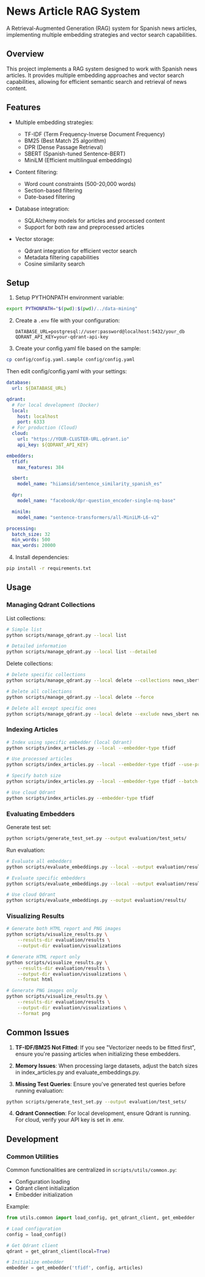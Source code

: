 # News Article RAG System

A Retrieval-Augmented Generation (RAG) system for Spanish news articles, implementing multiple embedding strategies and
vector search capabilities.

## Overview

This project implements a RAG system designed to work with Spanish news articles. It provides multiple embedding
approaches and vector search capabilities, allowing for efficient semantic search and retrieval of news content.

## Features

- Multiple embedding strategies:
    - TF-IDF (Term Frequency-Inverse Document Frequency)
    - BM25 (Best Match 25 algorithm)
    - DPR (Dense Passage Retrieval)
    - SBERT (Spanish-tuned Sentence-BERT)
    - MiniLM (Efficient multilingual embeddings)

- Content filtering:
    - Word count constraints (500-20,000 words)
    - Section-based filtering
    - Date-based filtering

- Database integration:
    - SQLAlchemy models for articles and processed content
    - Support for both raw and preprocessed articles

- Vector storage:
    - Qdrant integration for efficient vector search
    - Metadata filtering capabilities
    - Cosine similarity search

## Setup

1. Setup PYTHONPATH environment variable:

```bash
export PYTHONPATH="$(pwd):$(pwd)/../data-mining"
```

2. Create a `.env` file with your configuration:
   ```plaintext
   DATABASE_URL=postgresql://user:password@localhost:5432/your_db
   QDRANT_API_KEY=your-qdrant-api-key
   ```

3. Create your config.yaml file based on the sample:

```bash
cp config/config.yaml.sample config/config.yaml
```

Then edit config/config.yaml with your settings:

```yaml
database:
  url: ${DATABASE_URL}

qdrant:
  # For local development (Docker)
  local:
    host: localhost
    port: 6333
  # For production (Cloud)
  cloud:
    url: "https://YOUR-CLUSTER-URL.qdrant.io"
    api_key: ${QDRANT_API_KEY}

embedders:
  tfidf:
    max_features: 384

  sbert:
    model_name: "hiiamsid/sentence_similarity_spanish_es"

  dpr:
    model_name: "facebook/dpr-question_encoder-single-nq-base"

  minilm:
    model_name: "sentence-transformers/all-MiniLM-L6-v2"

processing:
  batch_size: 32
  min_words: 500
  max_words: 20000
```

4. Install dependencies:

```bash
pip install -r requirements.txt
```

## Usage

### Managing Qdrant Collections

List collections:
```bash
# Simple list
python scripts/manage_qdrant.py --local list

# Detailed information
python scripts/manage_qdrant.py --local list --detailed
```

Delete collections:
```bash
# Delete specific collections
python scripts/manage_qdrant.py --local delete --collections news_sbert news_tfidf

# Delete all collections
python scripts/manage_qdrant.py --local delete --force

# Delete all except specific ones
python scripts/manage_qdrant.py --local delete --exclude news_sbert news_tfidf
```

### Indexing Articles

```bash
# Index using specific embedder (local Qdrant)
python scripts/index_articles.py --local --embedder-type tfidf

# Use processed articles
python scripts/index_articles.py --local --embedder-type tfidf --use-processed

# Specify batch size
python scripts/index_articles.py --local --embedder-type tfidf --batch-size 64

# Use cloud Qdrant
python scripts/index_articles.py --embedder-type tfidf
```

### Evaluating Embedders

Generate test set:
```bash
python scripts/generate_test_set.py --output evaluation/test_sets/
```

Run evaluation:
```bash
# Evaluate all embedders
python scripts/evaluate_embeddings.py --local --output evaluation/results/

# Evaluate specific embedders
python scripts/evaluate_embeddings.py --local --output evaluation/results/ --embedders tfidf sbert

# Use cloud Qdrant
python scripts/evaluate_embeddings.py --output evaluation/results/
```

### Visualizing Results

```bash
# Generate both HTML report and PNG images
python scripts/visualize_results.py \
    --results-dir evaluation/results \
    --output-dir evaluation/visualizations

# Generate HTML report only
python scripts/visualize_results.py \
    --results-dir evaluation/results \
    --output-dir evaluation/visualizations \
    --format html

# Generate PNG images only
python scripts/visualize_results.py \
    --results-dir evaluation/results \
    --output-dir evaluation/visualizations \
    --format png
```

## Common Issues

1. **TF-IDF/BM25 Not Fitted**: If you see "Vectorizer needs to be fitted first", ensure you're passing articles when initializing these embedders.

2. **Memory Issues**: When processing large datasets, adjust the batch sizes in index_articles.py and evaluate_embeddings.py.

3. **Missing Test Queries**: Ensure you've generated test queries before running evaluation:
```bash
python scripts/generate_test_set.py --output evaluation/test_sets/
```

4. **Qdrant Connection**: For local development, ensure Qdrant is running. For cloud, verify your API key is set in .env.

## Development

### Common Utilities

Common functionalities are centralized in `scripts/utils/common.py`:
- Configuration loading
- Qdrant client initialization
- Embedder initialization

Example:
```python
from utils.common import load_config, get_qdrant_client, get_embedder

# Load configuration
config = load_config()

# Get Qdrant client
qdrant = get_qdrant_client(local=True)

# Initialize embedder
embedder = get_embedder('tfidf', config, articles)
```
